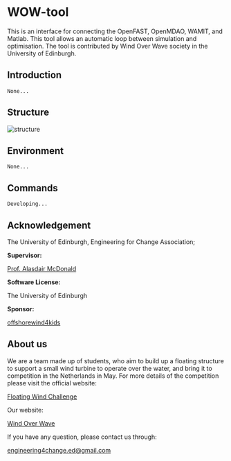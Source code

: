 # WOW-tool
This is an interface for connecting the OpenFAST, OpenMDAO, WAMIT, and Matlab. This tool allows an automatic loop between simulation and optimisation. The tool is contributed by Wind Over Wave society in the University of Edinburgh.

## Introduction

    None...

## Structure

![structure](https://cdn.ussjackdaw.com/image/interface.png)

## Environment

    None...

## Commands

    Developing...

## Acknowledgement

The University of Edinburgh, Engineering for Change Association;

**Supervisor:**

[Prof. Alasdair McDonald](https://www.eng.ed.ac.uk/about/people/prof-alasdair-mcdonald)

**Software License:**

The University of Edinburgh

**Sponsor:** 

[offshorewind4kids](https://www.offshorewind4kids.com/)

## About us

We are a team made up of students, who aim to build up a floating structure to support a small wind turbine to operate over the water, and bring it to competition in the Netherlands in May. For more details of the competition please visit the official website:

[Floating Wind Challenge](https://www.offshorewind4kids.com/floating-wind-challenge)

Our website:

[Wind Over Wave](http://woc.uss1.cn)

If you have any question, please contact us through:

engineering4change.ed@gmail.com